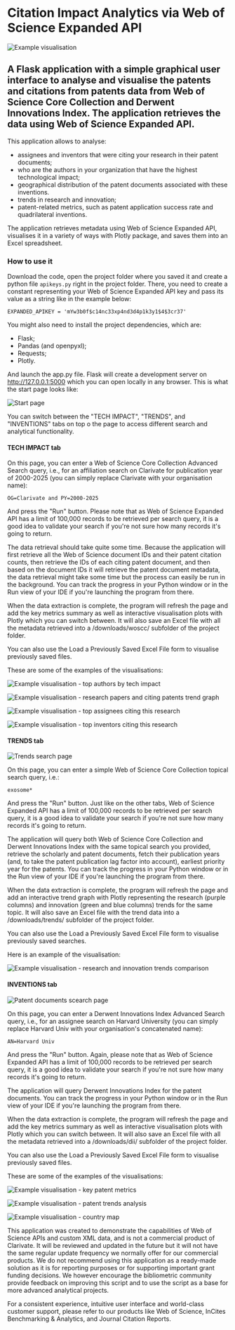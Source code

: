 # Citation Impact Analytics via Web of Science Expanded API

![Example visualisation](screenshots/example.png)

## A Flask application with a simple graphical user interface to analyse and visualise the patents and citations from patents data from Web of Science Core Collection and Derwent Innovations Index. The application retrieves the data using Web of Science Expanded API.

This application allows to analyse:
- assignees and inventors that were citing your research in their patent documents;
- who are the authors in your organization that have the highest technological impact;
- geographical distribution of the patent documents associated with these inventions.
- trends in research and innovation;
- patent-related metrics, such as patent application success rate and quadrilateral inventions.

The application retrieves metadata using Web of Science Expanded API, visualises it in a variety of ways with Plotly package, and saves them into an Excel spreadsheet.

### How to use it
Download the code, open the project folder where you saved it and create a python file `apikeys.py` right in the project folder. There, you need to create a constant representing your Web of Science Expanded API key and pass its value as a string like in the example below:

```
EXPANDED_APIKEY = 'mYw3b0f$c14nc33xp4nd3d4p1k3y1$4$3cr37'
```

You might also need to install the project dependencies, which are:
- Flask;
- Pandas (and openpyxl);
- Requests;
- Plotly.

And launch the app.py file. Flask will create a development server on http://127.0.0.1:5000 which you can open locally in any browser. This is what the start page looks like:

![Start page](screenshots/index.png)

You can switch between the "TECH IMPACT", "TRENDS", and "INVENTIONS" tabs on top o the page to access different search and analytical functionality. 

#### TECH IMPACT tab

On this page, you can enter a Web of Science Core Collection Advanced Search query, i.e., for an affiliation search on Clarivate for publication year of 2000-2025 (you can simply replace Clarivate with your organisation name):

```
OG=Clarivate and PY=2000-2025
```

And press the "Run" button. Please note that as Web of Science Expanded API has a limit of 100,000 records to be retrieved per search query, it is a good idea to validate your search if you're not sure how many records it's going to return.

The data retrieval should take quite some time. Because the application will first retrieve all the Web of Science document IDs and their patent citation counts, then retrieve the IDs of each citing patent document, and then based on the document IDs it will retrieve the patent document metadata, the data retrieval might take some time but the process can easily be run in the background. You can track the progress in your Python window or in the Run view of your IDE if you're launching the program from there. 

When the data extraction is complete, the program will refresh the page and add the key metrics summary as well as interactive visualisation plots with Plotly which you can switch between. It will also save an Excel file with all the metadata retrieved into a /downloads/woscc/ subfolder of the project folder.

You can also use the Load a Previously Saved Excel File form to visualise previously saved files.

These are some of the examples of the visualisations:

![Example visualisation - top authors by tech impact](screenshots/top_authors.png)

![Example visualisation - research papers and citing patents trend graph](screenshots/trend_graph_woscc.png)

![Example visualisation - top assignees citing this research](screenshots/top_citing_assignees.png)

![Example visualisation - top inventors citing this research](screenshots/top_citing_inventors.png)

#### TRENDS tab

![Trends search page](screenshots/trends_search.png)

On this page, you can enter a simple Web of Science Core Collection topical search query, i.e.:

```
exosome*
```

And press the "Run" button. Just like on the other tabs, Web of Science Expanded API has a limit of 100,000 records to be retrieved per search query, it is a good idea to validate your search if you're not sure how many records it's going to return.

The application will query both Web of Science Core Collection and Derwent Innovations Index with the same topical search you provided, retrieve the scholarly and patent documents, fetch their publication years (and, to take the patent publication lag factor into account), earliest priority year for the patents. You can track the progress in your Python window or in the Run view of your IDE if you're launching the program from there. 

When the data extraction is complete, the program will refresh the page and add an interactive trend graph with Plotly representing the research (purple columns) and innovation (green and blue columns) trends for the same topic. It will also save an Excel file with the trend data into a /downloads/trends/ subfolder of the project folder.


You can also use the Load a Previously Saved Excel File form to visualise previously saved searches.

Here is an example of the visualisation:

![Example visualisation - research and innovation trends comparison](screenshots/research_and_innovation_trend.png)

#### INVENTIONS tab

![Patent documents scearch page](screenshots/patent_search.png)

On this page, you can enter a Derwent Innovations Index Advanced Search query, i.e., for an assignee search on Harvard University (you can simply replace Harvard Univ with your organisation's concatenated name):

```
AN=Harvard Univ
```

And press the "Run" button. Again, please note that as Web of Science Expanded API has a limit of 100,000 records to be retrieved per search query, it is a good idea to validate your search if you're not sure how many records it's going to return.

The application will query Derwent Innovations Index for the patent documents. You can track the progress in your Python window or in the Run view of your IDE if you're launching the program from there. 

When the data extraction is complete, the program will refresh the page and add the key metrics summary as well as interactive visualisation plots with Plotly which you can switch between. It will also save an Excel file with all the metadata retrieved into a /downloads/dii/ subfolder of the project folder.



You can also use the Load a Previously Saved Excel File form to visualise previously saved files.

These are some of the examples of the visualisations:

![Example visualisation - key patent metrics](screenshots/key_metrics.png)

![Example visualisation - patent trends analysis](screenshots/patents_by_years.png)

![Example visualisation - country map](screenshots/country_map.png)

This application was created to demonstrate the capabilities of Web of Science APIs and custom XML data, and is not a commercial product of Clarivate. It will be reviewed and updated in the future but it will not have the same regular update frequency we normally offer for our commercial products. We do not recommend using this application as a ready-made solution as it is for reporting purposes or for supporting important grant funding decisions. We however encourage the bibliometric community provide feedback on improving this script and to use the script as a base for more advanced analytical projects.

For a consistent experience, intuitive user interface and world-class customer support, please refer to our products like Web of Science, InCites Benchmarking & Analytics, and Journal Citation Reports.
